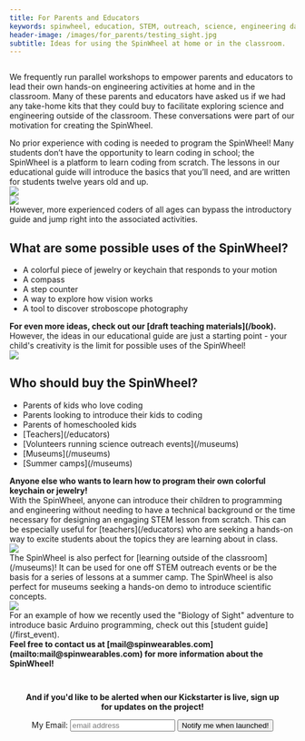 ```yaml
---   
title: For Parents and Educators
keywords: spinwheel, education, STEM, outreach, science, engineering day, homeschool, parents, educators, engineering, computer science, physics
header-image: /images/for_parents/testing_sight.jpg
subtitle: Ideas for using the SpinWheel at home or in the classroom.
---
```






<div class="row">
<div class="column long-text">
<p>We frequently run parallel workshops to empower parents and educators to lead their own hands-on engineering activities at home and in the classroom. Many of these parents and educators have asked us if we had any take-home kits that they could buy to facilitate exploring science and engineering outside of the classroom. These conversations were part of our motivation for creating the SpinWheel.</p>
</div>
</div>


<div class="row dark-transparent ">
<div class="column large-text">
No prior experience with coding is needed to program the SpinWheel! Many students don’t have the opportunity to learn coding in school; the SpinWheel is a platform to learn coding from scratch. The lessons in our educational guide will introduce the basics that you’ll need, and are written for students twelve years old and up.
</div>
<div class="column column-long"><img src="/images/for_parents/final_cover.jpg"></div>
</div>


<div class="row row-small-reverse dark-transparent">
<div class="column column-long"><img src="/images/for_parents/compass_lesson.jpg"></div>
<div class="column large-text">
However, more experienced coders of all ages can bypass the introductory guide and jump right into the associated activities. 
</div>
</div>

<div class="row">
<div class="column long-text">
<h2>What are some possible uses of the SpinWheel?</h2>
<ul>
<li>A colorful piece of jewelry or keychain that responds to your motion</li>
<li>A compass</li>
<li>A step counter</li>
<li>A way to explore how vision works</li>
<li>A tool to discover stroboscope photography</li> 
</ul>
<strong>For even more ideas, check out our [draft teaching materials](/book).</strong>
</div>
</div>

<div class="row dark-transparent">
<div class="column large-text">
However, the ideas in our educational guide are just a starting point - your child's creativity is the limit for possible uses of the SpinWheel!
</div>
<div class="column column-long"><img src="/images/for_parents/kid_coding_spinwheel.jpg"></div>
</div>

<div class="row">
<div class="column long-text">
<h2>Who should buy the SpinWheel?</h2>
<ul>
<li>Parents of kids who love coding</li>
<li>Parents looking to introduce their kids to coding</li>
<li>Parents of homeschooled kids</li>
<li>[Teachers](/educators)</li>
<li>[Volunteers running science outreach events](/museums)</li> 
<li>[Museums](/museums)</li>
<li>[Summer camps](/museums)</li>
</ul>
<strong>Anyone else who wants to learn how to program their own colorful keychain or jewelry!</strong>
</div>
</div>

<div class="row dark-transparent ">
<div class="column large-text">
With the SpinWheel, anyone can introduce their children to programming and engineering without needing to have a technical background or the time necessary for designing an engaging STEM lesson from scratch. This can be especially useful for [teachers](/educators) who are seeking a hands-on way to excite students about the topics they are learning about in class. 
</div>
<div class="column column-long"><img src="/images/banners/colors_and_eye.png"></div>
</div>



<div class="row transparent">
<div class="column large-text">
The SpinWheel is also perfect for [learning outside of the classroom](/museums)! It can be used for one off STEM outreach events or be the basis for a series of lessons at a summer camp. The SpinWheel is also perfect for museums seeking a hands-on demo to introduce scientific concepts.
</div>
<div class="column column-long"><img src="/images/for_parents/testing_sight_2.jpg"></div>
</div>


<div class="row dark-transparent">
<div class="column">
For an example of how we recently used the "Biology of Sight" adventure to introduce basic Arduino programming, check out this [student guide](/first_event).
</div>
</div>

<div class="row transparent">
<div class="column">
<strong>Feel free to contact us at [mail@spinwearables.com](mailto:mail@spinwearables.com) for more information about the SpinWheel!</strong>
</div>
</div>

<div class="row dark">
<style>
form {
  margin: auto;
  width: 90%;
  text-align: center;
  padding: 1em;
}

form > input {
  margin: 0.2em;
  /*border-radius: 1.5em;*/
  padding: 0.5em 1em;
  text-align: center;
  border: none;
}
</style>
<form action="https://docs.google.com/forms/u/1/d/e/1FAIpQLScpB8NUWgx-FhHzPOE5s-GHF2pZI4DTbhna-90F1GGhoF2YQQ/formResponse" method="post" id="signup-form">
<p><strong>And if you'd like to be alerted when our Kickstarter is live, sign up for updates on the project!</strong></p>
<label>My Email:</label>
<input id="email" type="email" autocomplete="email" tabindex="0" aria-label="Your email" name="emailAddress" placeholder="email address" value="" required="" aria-invalid="true">
<input class="round-button" id="button" type="submit" value="Notify me when launched!" />
<!--<p style="width:70%;margin:1em auto 1em auto;">We will not email you more than twice, as we respect your time!</p>-->
</form>
<!--
<iframe src="https://docs.google.com/forms/d/e/1FAIpQLScpB8NUWgx-FhHzPOE5s-GHF2pZI4DTbhna-90F1GGhoF2YQQ/viewform?embedded=true" height="600" frameborder="0" marginheight="0" marginwidth="0" style="width:100%;">Loading…</iframe>
-->
</div>
